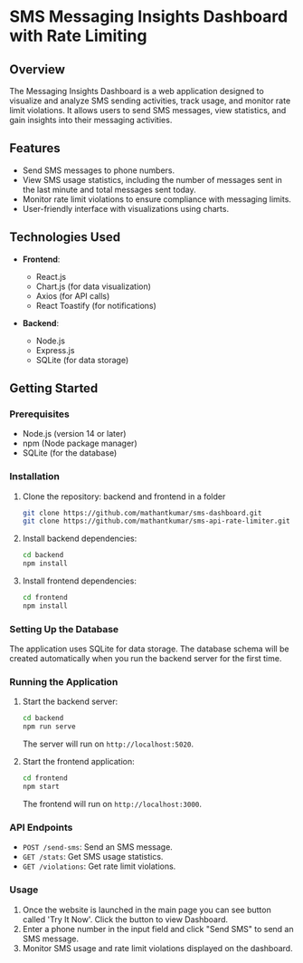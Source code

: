# SMS Messaging Insights Dashboard with Rate Limiting

## Overview

The Messaging Insights Dashboard is a web application designed to visualize and analyze SMS sending activities, track usage, and monitor rate limit violations. It allows users to send SMS messages, view statistics, and gain insights into their messaging activities.

## Features

- Send SMS messages to phone numbers.
- View SMS usage statistics, including the number of messages sent in the last minute and total messages sent today.
- Monitor rate limit violations to ensure compliance with messaging limits.
- User-friendly interface with visualizations using charts.

## Technologies Used

- **Frontend**: 
  - React.js
  - Chart.js (for data visualization)
  - Axios (for API calls)
  - React Toastify (for notifications)
  
- **Backend**: 
  - Node.js
  - Express.js
  - SQLite (for data storage)

## Getting Started

### Prerequisites

- Node.js (version 14 or later)
- npm (Node package manager)
- SQLite (for the database)

### Installation

1. Clone the repository: backend and frontend in a folder
   ```bash
   git clone https://github.com/mathantkumar/sms-dashboard.git 
   git clone https://github.com/mathantkumar/sms-api-rate-limiter.git
   ```

2. Install backend dependencies:
   ```bash
   cd backend
   npm install
   ```

3. Install frontend dependencies:
   ```bash
   cd frontend
   npm install
   ```

### Setting Up the Database

The application uses SQLite for data storage. The database schema will be created automatically when you run the backend server for the first time.

### Running the Application

1. Start the backend server:
   ```bash
   cd backend
   npm run serve
   ```
   The server will run on `http://localhost:5020`.

2. Start the frontend application:
   ```bash
   cd frontend
   npm start
   ```
   The frontend will run on `http://localhost:3000`.

### API Endpoints

- `POST /send-sms`: Send an SMS message.
- `GET /stats`: Get SMS usage statistics.
- `GET /violations`: Get rate limit violations.

### Usage

1. Once the website is launched in the main page you can see button called 'Try It Now'. Click the button to view Dashboard.
2.  Enter a phone number in the input field and click "Send SMS" to send an SMS message.
3. Monitor SMS usage and rate limit violations displayed on the dashboard.
